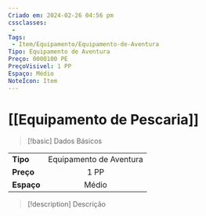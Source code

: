 ```yaml
---
Criado em: 2024-02-26 04:56 pm
cssclasses:
 - 
Tags:
 - Item/Equipamento/Equipamento-de-Aventura
Tipo: Equipamento de Aventura
Preço: 0000100 PE
PreçoVisivel: 1 PP
Espaço: Médio
NoteIcon: Item
---
```

# [[Equipamento de Pescaria]]

> [!basic] Dados Básicos
> 
|            |     |
| ---------- |:---:|
| **Tipo**   |  Equipamento de Aventura   |
| **Preço**  |  1 PP   |
| **Espaço** |   Médio   |
>
 
> [!description] Descrição
> 
>
